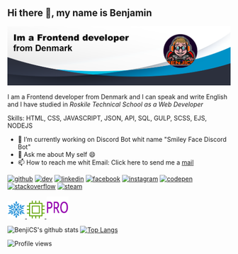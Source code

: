 ## Hi there 👋, my name is Benjamin

![](https://raw.githubusercontent.com/BenjiCS/BenjiCS/master/banner.png)

I am a Frontend developer from Denmark and I can speak and write English and I have studied in _Roskile Technical School as a Web Developer_

Skills: HTML, CSS, JAVASCRIPT, JSON, API, SQL, GULP, SCSS, EJS, NODEJS

- 🔭 I’m currently working on Discord Bot whit name "Smiley Face Discord Bot"
- 💬 Ask me about My self 😄
- 📫 How to reach me whit Email: Click here to send me a <a href='mailto:Benjamin.Hansen44@gmail.com?subject=[GitHub]' target="blank">mail</a>

[<img src='https://cdn.jsdelivr.net/npm/simple-icons@3.0.1/icons/github.svg' alt='github' height='40'>](https://github.com/BenjiCS)
[<img src='https://cdn.jsdelivr.net/npm/simple-icons@3.0.1/icons/dev-dot-to.svg' alt='dev' height='40'>](https://dev.to/BenjiCS)
[<img src='https://cdn.jsdelivr.net/npm/simple-icons@3.0.1/icons/linkedin.svg' alt='linkedin' height='40'>](https://www.linkedin.com/in/benjaminhansen44/)
[<img src='https://cdn.jsdelivr.net/npm/simple-icons@3.0.1/icons/facebook.svg' alt='facebook' height='40'>](https://www.facebook.com/BenjiCSHD)
[<img src='https://cdn.jsdelivr.net/npm/simple-icons@3.0.1/icons/instagram.svg' alt='instagram' height='40'>](https://www.instagram.com/BenjiCSDK/)
[<img src='https://cdn.jsdelivr.net/npm/simple-icons@3.0.1/icons/codepen.svg' alt='codepen' height='40'>](https://codepen.io/BenjiCS)
[<img src='https://cdn.jsdelivr.net/npm/simple-icons@3.0.1/icons/stackoverflow.svg' alt='stackoverflow' height='40'>](https://stackoverflow.com/users/10927248)
[<img src='https://cdn.jsdelivr.net/npm/simple-icons@3.0.1/icons/steam.svg' alt='steam' height='40'>](https://steamcommunity.com/id/BenjiCSHD/)

<a href='https://archiveprogram.github.com/' target="blank">
<img src='https://raw.githubusercontent.com/acervenky/animated-github-badges/master/assets/acbadge.gif' width='40' height='40'>
</a>
<a href='https://docs.github.com/en/developers' target="blank">
<img src='https://raw.githubusercontent.com/acervenky/animated-github-badges/master/assets/devbadge.gif' width='40' height='40'>
</a>
<a href='https://github.com/pricing' target="blank">
<img src='https://raw.githubusercontent.com/acervenky/animated-github-badges/master/assets/pro.gif' width='50' height='50'>
</a>

![BenjiCS's github stats](https://github-readme-stats.vercel.app/api?username=BenjiCS&show_icons=true&bg_color=231a8a&title_color=ff6600&text_color=28b0a4&icon_color=00f2ff)
[![Top Langs](https://github-readme-stats.vercel.app/api/top-langs/?username=BenjiCS&bg_color=231a8a&title_color=ff6600&text_color=28b0a4)](https://github.com/BenjiCS/BenjiCS)

![Profile views](https://gpvc.arturio.dev/BenjiCS)

